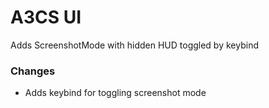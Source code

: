# A3CS UI
Adds ScreenshotMode with hidden HUD toggled by keybind

### Changes
- Adds keybind for toggling screenshot mode
